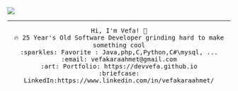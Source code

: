 
<img src="https://raw.githubusercontent.com/devvefa/overview/master/i-love-coding.png"/>
 <hr></hr>
<p align="center">
  <samp>
    Hi, I'm Vefa! 👋 <br>
    🔥 25 Year's Old Software Developer grinding hard to make something cool  <br>
    :sparkles: Favorite :  Java,php,C,Python,C#\mysql,  ... <br>
    :email:	vefakaraahmet@gmail.com <br>
    :art: Portfolio: https://devvefa.github.io <br>
    :briefcase: LinkedIn:https://www.linkedin.com/in/vefakaraahmet/ <br>
  </samp>
</p>

</p>






